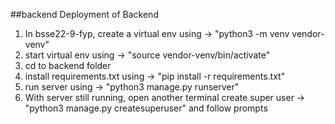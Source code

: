 ##backend
Deployment of Backend
1. In bsse22-9-fyp, create a virtual env using -> "python3 -m venv vendor-venv" 
2. start virtual env using -> "source vendor-venv/bin/activate"
3. cd to backend folder
4. install requirements.txt using -> "pip install -r requirements.txt"
5. run server using -> "python3 manage.py runserver"
6. With server still running, open another terminal create super user -> "python3 manage.py createsuperuser" and follow prompts